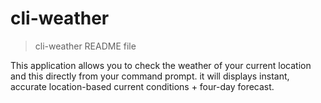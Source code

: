 # cli-weather

> cli-weather README file

This application allows you to check the weather of your current location and this directly from your command prompt.
it will displays instant, accurate location-based current conditions + four-day forecast.

